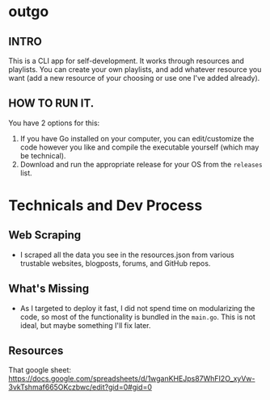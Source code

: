 # outgo

## INTRO
This is a CLI app for self-development. 
It works through resources and playlists.
You can create your own playlists, and add whatever resource you want (add a new resource of your choosing or use one I've added already). 

## HOW TO RUN IT. 
You have 2 options for this: 
1) If you have Go installed on your computer, you can edit/customize the code however you like and compile the executable yourself (which may be technical).
2) Download and run the appropriate release for your OS from the `releases` list.
# Technicals and Dev Process 
## Web Scraping
* I scraped all the data you see in the resources.json from various trustable websites, blogposts, forums, and GitHub repos.

## What's Missing
* As I targeted to deploy it fast, I did not spend time on modularizing the code, so most of the functionality is bundled in the `main.go`. This is not ideal, but maybe something I'll fix later.


## Resources
That google sheet: https://docs.google.com/spreadsheets/d/1wganKHEJps87WhFI2O_xyVw-3vkTshmaf665OKczbwc/edit?gid=0#gid=0
